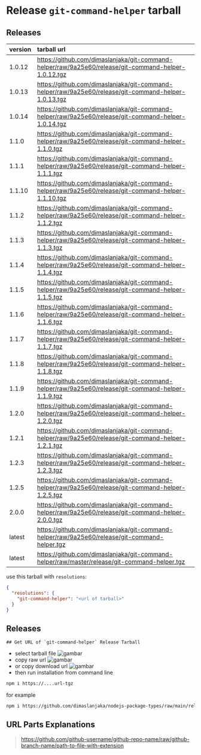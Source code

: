 # Release `git-command-helper` tarball
## Releases
| version | tarball url |
| :--- | :--- |
| 1.0.12 | https://github.com/dimaslanjaka/git-command-helper/raw/9a25e60/release/git-command-helper-1.0.12.tgz |
| 1.0.13 | https://github.com/dimaslanjaka/git-command-helper/raw/9a25e60/release/git-command-helper-1.0.13.tgz |
| 1.0.14 | https://github.com/dimaslanjaka/git-command-helper/raw/9a25e60/release/git-command-helper-1.0.14.tgz |
| 1.1.0 | https://github.com/dimaslanjaka/git-command-helper/raw/9a25e60/release/git-command-helper-1.1.0.tgz |
| 1.1.1 | https://github.com/dimaslanjaka/git-command-helper/raw/9a25e60/release/git-command-helper-1.1.1.tgz |
| 1.1.10 | https://github.com/dimaslanjaka/git-command-helper/raw/9a25e60/release/git-command-helper-1.1.10.tgz |
| 1.1.2 | https://github.com/dimaslanjaka/git-command-helper/raw/9a25e60/release/git-command-helper-1.1.2.tgz |
| 1.1.3 | https://github.com/dimaslanjaka/git-command-helper/raw/9a25e60/release/git-command-helper-1.1.3.tgz |
| 1.1.4 | https://github.com/dimaslanjaka/git-command-helper/raw/9a25e60/release/git-command-helper-1.1.4.tgz |
| 1.1.5 | https://github.com/dimaslanjaka/git-command-helper/raw/9a25e60/release/git-command-helper-1.1.5.tgz |
| 1.1.6 | https://github.com/dimaslanjaka/git-command-helper/raw/9a25e60/release/git-command-helper-1.1.6.tgz |
| 1.1.7 | https://github.com/dimaslanjaka/git-command-helper/raw/9a25e60/release/git-command-helper-1.1.7.tgz |
| 1.1.8 | https://github.com/dimaslanjaka/git-command-helper/raw/9a25e60/release/git-command-helper-1.1.8.tgz |
| 1.1.9 | https://github.com/dimaslanjaka/git-command-helper/raw/9a25e60/release/git-command-helper-1.1.9.tgz |
| 1.2.0 | https://github.com/dimaslanjaka/git-command-helper/raw/9a25e60/release/git-command-helper-1.2.0.tgz |
| 1.2.1 | https://github.com/dimaslanjaka/git-command-helper/raw/9a25e60/release/git-command-helper-1.2.1.tgz |
| 1.2.3 | https://github.com/dimaslanjaka/git-command-helper/raw/9a25e60/release/git-command-helper-1.2.3.tgz |
| 1.2.5 | https://github.com/dimaslanjaka/git-command-helper/raw/9a25e60/release/git-command-helper-1.2.5.tgz |
| 2.0.0 | https://github.com/dimaslanjaka/git-command-helper/raw/9a25e60/release/git-command-helper-2.0.0.tgz |
| latest | https://github.com/dimaslanjaka/git-command-helper/raw/9a25e60/release/git-command-helper.tgz |
| latest | https://github.com/dimaslanjaka/git-command-helper/raw/master/release/git-command-helper.tgz |

use this tarball with `resolutions`:
```json
{
  "resolutions": {
    "git-command-helper": "<url of tarball>"
  }
}
```

## Releases

    ## Get URL of `git-command-helper` Release Tarball
- select tarball file
![gambar](https://user-images.githubusercontent.com/12471057/203216375-8af4b5d9-00c2-40fb-8d3d-d220beaabd46.png)
- copy raw url
![gambar](https://user-images.githubusercontent.com/12471057/203216508-7590cbb9-a1ce-47d6-96ca-8d82149f0762.png)
- or copy download url
![gambar](https://user-images.githubusercontent.com/12471057/203216541-3807d2c3-5213-49f3-b93d-c626dbae3b2e.png)
- then run installation from command line
```bash
npm i https://....url-tgz
```
for example
```bash
npm i https://github.com/dimaslanjaka/nodejs-package-types/raw/main/release/nodejs-package-types.tgz
```

## URL Parts Explanations
> https://github.com/github-username/github-repo-name/raw/github-branch-name/path-to-file-with-extension